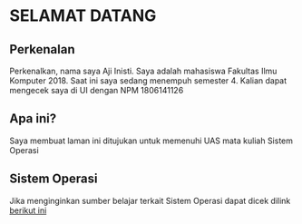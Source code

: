 # SELAMAT DATANG 
## Perkenalan
Perkenalkan, nama saya Aji Inisti.
Saya adalah mahasiswa Fakultas Ilmu Komputer 2018.
Saat ini saya sedang menempuh semester 4.
Kalian dapat mengecek saya di UI dengan NPM 1806141126

## Apa ini?
Saya membuat laman ini ditujukan untuk memenuhi UAS mata kuliah Sistem Operasi

## Sistem Operasi
Jika menginginkan sumber belajar terkait Sistem Operasi dapat dicek dilink [berikut ini](https://ajiinisti.github.io/os201/URLs/)
